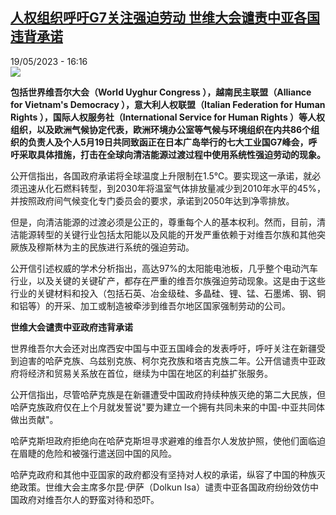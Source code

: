 <!--1684507503000-->
[人权组织呼吁G7关注强迫劳动  世维大会谴责中亚各国违背承诺](https://www.rfi.fr/cn/%E4%BA%BA%E6%9D%83/20230519-%E4%BA%BA%E6%9D%83%E7%BB%84%E7%BB%87%E5%91%BC%E5%90%81g7%E5%85%B3%E6%B3%A8%E5%BC%BA%E8%BF%AB%E5%8A%B3%E5%8A%A8-%E4%B8%96%E7%BB%B4%E5%A4%A7%E4%BC%9A%E8%B0%B4%E8%B4%A3%E4%B8%AD%E4%BA%9A%E5%90%84%E5%9B%BD%E8%BF%9D%E8%83%8C%E6%89%BF%E8%AF%BA)
------

<div>19/05/2023 - 16:16</div><img src="https://s.rfi.fr/media/display/53514810-f64f-11ed-955a-005056bfb2b6/w:1280/p:16x9/Screenshot%202023-05-19%20at%2016-12-20%20Letter%20to%20the%20G7%20on%20the%20Just%20Transition%20and%20Uyghur%20Forced%20Labour%20%E2%80%93%20Anti-Slavery%20International.png"><p><strong>包括世界维吾尔大会（World Uyghur Congress ），越南民主联盟（Alliance for Vietnam's Democracy ），意大利人权联盟（Italian Federation for Human Rights ），国际人权服务社（International Service for Human Rights ）等人权组织，以及欧洲气候协定代表，欧洲环境办公室等气候与环境组织在内共86个组织的负责人及个人5月19日共同致函正在日本广岛举行的七大工业国G7峰会，呼吁采取具体措施，打击在全球向清洁能源过渡过程中使用系统性强迫劳动的现象。                    </strong></p><div><p><span><span><span><span><span>公开信指出，</span></span><span><span>各国政府承诺将全球温度上升限制在</span></span><span><span>1.5</span></span><span><span>℃</span></span><span><span>。要实现这一承诺，就必须迅速从化石燃料转型，到</span></span><span><span>2030</span></span><span><span>年将温室气体排放量减少到</span></span><span><span>2010</span></span><span><span>年水平的</span></span><span><span>45%</span></span><span><span>，并按照政府间气候变化专门委员会的要求，承诺到</span></span><span><span>2050</span></span><span><span>年达到净零排放。</span></span></span></span></span></p><p><span><span><span><span><span><span>但是，</span></span></span><span><span><span>向清洁能源的过渡必须是公正的，尊重每个人的基本权利。然而，目前，清洁能源转型的关键行业</span></span></span><span><span><span>包括太阳能以及风能的开发严重</span></span></span><span><span><span>依赖于对维吾尔族和其他突厥族及穆斯林为主的民族进行系统的强迫劳动。</span></span></span></span></span></span></p><p><span><span><span><span><span><span>公开信引述</span></span></span><span><span><span>权威的学术分析指出，高达</span></span></span><span><span><span>97%</span></span></span><span><span><span>的太阳能电池板，几乎整个电动汽车行业，以及关键的关键矿产，都存在严重的维吾尔族强迫劳动现象。这是由于这些行业的关键材料和投入（包括石英、冶金级硅、多晶硅、锂、锰、石墨烯、钢、铜和铝等）的开采、加工或制造被牵涉到维吾尔地区国家强制劳动的公司。</span></span></span></span></span></span></p><p><span><span><span><strong><span><span><span>世维大会谴责中亚政府违背承诺</span></span></span></strong></span></span></span></p><p><span><span><span><span><span><span>世界维吾尔大会还对出席西安中国与中亚五国峰会的发表呼吁，呼吁关注在新疆受到迫害的</span></span></span><span><span><span>哈萨克族、乌兹别克族、柯尔克孜族和塔吉克族二年。</span></span></span><span><span><span>公开信谴责中亚政府</span></span></span><span><span><span>将经济和贸易关系放在首位，继续为中国在地区的利益扩张服务。</span></span></span></span></span></span></p><p><span><span><span><span><span><span>公开信指出，尽管哈萨克族是在新疆遭受中国政府持续种族灭绝的第二大民族，但哈萨克族政府仅在上个月就发誓说</span></span></span><span><span><span>"要为建立一个拥有共同未来的中国-中亚共同体做出贡献"。</span></span></span></span></span></span></p><p><span><span><span><span><span><span>哈萨克斯坦政府拒绝向在哈萨克斯坦寻求避难的维吾尔人发放护照，</span></span></span></span></span></span><span><span><span><span><span><span>使他们面临迫在眉睫的危险和被强行遣送回中国的风险。</span></span></span></span></span></span></p><p><span><span><span><span><span><span>哈萨克政府和其他中亚国家的政府都没有坚持对人权的承诺，纵容了中国的种族灭绝政策。</span></span></span></span></span></span><span><span><span><span><span>世维大会主席多尔昆</span></span><span><span>·</span></span><span><span>伊萨（</span></span>Dolkun Isa<span>）谴责</span><span><span>中亚各国政府纷纷效仿中国政府对维吾尔人的野蛮对待和恐吓。</span></span></span></span></span></p><div data-selfpromo-newsletter></div><div data-selfpromo-app></div></div>

